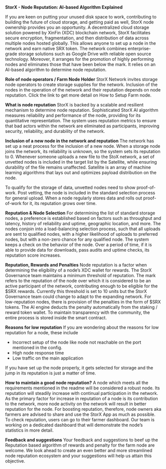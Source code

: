
**StorX - Node Reputation:  AI-based Algorithm Explained**

If you are keen on putting your unused disk space to work, contributing to building the future of cloud storage, and getting paid as well, StorX node ownership provides you an opportunity.
A decentralized cloud storage solution powered by XinFin (XDC) blockchain network, StorX facilitates secure encryption, fragmentation, and then distribution of data across multiple nodes hosted globally. This allows anyone to set up a node in the network and earn native SRX token.
The network combines enterprise-grade storage solutions such as Google Drive with reliable open source technology. Moreover, it arranges for the promotion of highly performing nodes and eliminates those that have been below the mark. It relies on an AI-based algorithm to determine node reputation.  

**Role of node operators / Farm Node Holder**
StorX Network invites storage node operators to create storage supplies for the network. Inclusion of the nodes in the operation of the network and their reputation depends on node reputation. Click the link to get more detail on How to Setup Farm node.

**What is node reputation**
StorX is backed by a scalable and resilient mechanism to determine node reputation. Sophisticated StorX AI algorithm measures reliability and performance of the node, providing for its quantitative representation. The system uses reputation metrics to ensure that bad actors within the network are eliminated as participants, improving security, reliability, and durability of the network. 
 
**Inclusion of a new node in the network and reputation**
The network has set up a neat process for the inclusion of a new node. When a storage node joins the network, its reliability is unknown, so the system sets its reputation to 0. Whenever someone uploads a new file to the StoX network, a set of unvetted nodes is included in the target list by the Satellite, while ensuring durability of the file remains unaffected. Satellite is an array of machine learning algorithms that lays out and optimizes payload distribution on the node.
 
To qualify for the storage of data, unvetted nodes need to show proof-of-work. Post vetting, the node is included in the standard selection process for general upload. When a node regularly stores data and rolls out proof-of-work for it, its reputation grows over time. 
 
**Reputation & Node Selection**
For determining the list of standard storage nodes, a preference is established based on factors such as throughput and latency, history of reliability and uptime, geographic location, and more. The nodes conjoin into a load-balancing selection process, such that all uploads are sent to qualified nodes, with a higher likelihood of uploads to preferred nodes, but with a non-zero chance for any qualified node. The system keeps a check on the behavior of the node. Over a period of time, if it is able to provide data for downloads, pass audits and uptime checks, its reputation score increases.
 
**Reputation, Rewards and Penalties**
Node reputation is a factor when determining the eligibility of a node’s XDC wallet for rewards. The StorX Governance team maintains a minimum threshold of reputation. The mark refers to the reputation of the node over which it is considered to be an active participant of the network, contributing enough to be eligible for the $SRX rewards. Currently this threshold is set to 10 units but the StorX Governance team could change to adapt to the expanding network.
For low-reputation nodes, there is provision of the penalties in the form of $SRX tokens. The AI engine deducts the penalty automatically from the staking / reward token wallet. To maintain transparency with the community, the entire process is stored inside the smart contract.  
 
**Reasons for low reputation**
If you are wondering about the reasons for low reputation for a node, these include
 
* Incorrect setup of the node like node not reachable on the port mentioned in the config.
* High node response time
* Low traffic on the main application
 
If you have set up the node properly, it gets selected for storage and the jump in its reputation is just a matter of time.
 
**How to maintain a good node reputation?**
A node which meets all the requirements mentioned in the readme will be considered a robust node. Its reputation will steadily increase with continual participation in the network. As the primary factor for increase in reputation of a node is its contribution to the network, more node activity on the network will result in better reputation for the node. For boosting reputation, therefore, node owners aka farmers are advised to share and use the StorX App as much as possible. 
To check reputation, users can go to their farmer dashboard. Our team is working on a dedicated dashboard that will demonstrate the node’s statistics in more detail. 

**Feedback and suggestions**
Your feedback and suggestions to beef up the Reputation based algorithm of rewards and penalty for the farm node are welcome. We look ahead to create an even better and more streamlined node reputation ecosystem and your suggestions will help us attain this objective.
 


